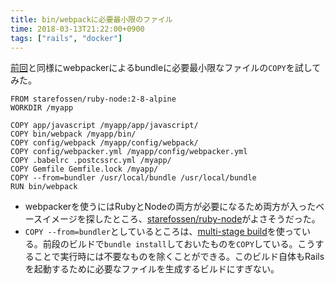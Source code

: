 ```yaml
---
title: bin/webpackに必要最小限のファイル
time: 2018-03-13T21:22:00+0900
tags: ["rails", "docker"]
---
```


[前回](https://naoty.github.io/posts/23.html)と同様にwebpackerによるbundleに必要最小限なファイルの`COPY`を試してみた。

```docker
FROM starefossen/ruby-node:2-8-alpine
WORKDIR /myapp

COPY app/javascript /myapp/app/javascript/
COPY bin/webpack /myapp/bin/
COPY config/webpack /myapp/config/webpack/
COPY config/webpacker.yml /myapp/config/webpacker.yml
COPY .babelrc .postcssrc.yml /myapp/
COPY Gemfile Gemfile.lock /myapp/
COPY --from=bundler /usr/local/bundle /usr/local/bundle
RUN bin/webpack
```

* webpackerを使うにはRubyとNodeの両方が必要になるため両方が入ったベースイメージを探したところ、[starefossen/ruby-node](https://hub.docker.com/r/starefossen/ruby-node/)がよさそうだった。
* `COPY --from=bundler`としているところは、[multi-stage build](https://docs.docker.com/develop/develop-images/multistage-build/)を使っている。前段のビルドで`bundle install`しておいたものを`COPY`している。こうすることで実行時には不要なものを除くことができる。このビルド自体もRailsを起動するために必要なファイルを生成するビルドにすぎない。
